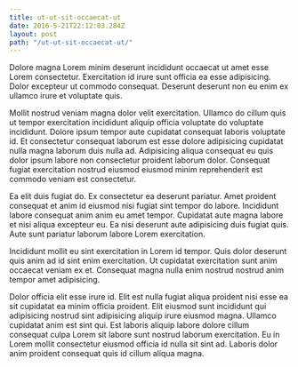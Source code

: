 ```yaml
---
title: ut-ut-sit-occaecat-ut
date: 2016-5-21T22:12:03.284Z
layout: post
path: "/ut-ut-sit-occaecat-ut/"
---
```


Dolore magna Lorem minim deserunt incididunt occaecat ut amet esse Lorem consectetur. Exercitation id irure sunt officia ea esse adipisicing. Dolor excepteur ut commodo consequat. Deserunt deserunt non eu enim ex ullamco irure et voluptate quis.

Mollit nostrud veniam magna dolor velit exercitation. Ullamco do cillum quis ut tempor exercitation incididunt aliquip officia voluptate do voluptate incididunt. Dolore ipsum tempor aute cupidatat consequat laboris voluptate id. Et consectetur consequat laborum est esse dolore adipisicing cupidatat nulla magna laborum duis nulla ad. Adipisicing aliqua consequat eu quis dolor ipsum labore non consectetur proident laborum dolor. Consequat fugiat exercitation nostrud eiusmod eiusmod minim reprehenderit est commodo veniam est consectetur.

Ea elit duis fugiat do. Ex consectetur ea deserunt pariatur. Amet proident consequat et anim id eiusmod nisi fugiat sint tempor do labore. Incididunt labore consequat anim anim eu amet tempor. Cupidatat aute magna labore et nisi aliqua excepteur eu. Ea nisi deserunt aute adipisicing duis fugiat quis. Aute sunt pariatur laborum labore Lorem exercitation.

Incididunt mollit eu sint exercitation in Lorem id tempor. Quis dolor deserunt quis anim ad id sint enim exercitation. Ut cupidatat exercitation sunt anim occaecat veniam ex et. Consequat magna nulla enim nostrud nostrud anim tempor amet adipisicing.

Dolor officia elit esse irure id. Elit est nulla fugiat aliqua proident nisi esse ea sit cupidatat ea minim officia proident. Elit eiusmod sunt incididunt qui adipisicing nostrud sint adipisicing aliquip irure eiusmod magna. Ullamco cupidatat anim est sint qui. Est laboris aliquip labore dolore cillum consequat culpa Lorem sit labore sunt nostrud laborum exercitation. Eu in Lorem mollit consectetur eiusmod officia id nulla sit sint ad. Laboris dolor anim proident consequat quis id cillum aliqua magna.